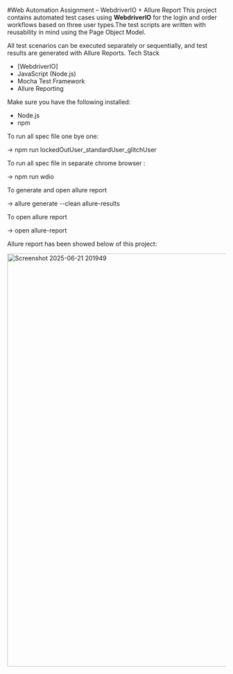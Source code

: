 #Web Automation Assignment – WebdriverIO + Allure Report
This project contains automated test cases using **WebdriverIO** for the login and order workflows based on three user types.The test scripts are written with reusability in mind using the Page Object Model.


All test scenarios can be executed separately or sequentially, and test results are generated with  Allure Reports.
Tech Stack
- [WebdriverIO]
- JavaScript (Node.js)
- Mocha Test Framework
- Allure Reporting

Make sure you have the following installed:
- Node.js
- npm


To run all spec file one bye one:

-> npm run lockedOutUser_standardUser_glitchUser

To run all spec file in separate chrome browser :

-> npm run wdio

To generate and open allure report 

-> allure generate --clean allure-results

To open allure report 

-> open allure-report

Allure report has been showed below of this project:

<img width="952" alt="Screenshot 2025-06-21 201949" src="https://github.com/user-attachments/assets/f4d2af23-752c-46b1-ad9e-53ad0e6c55e4" />

